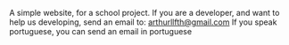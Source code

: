 A simple website, for a school project.
If you are a developer, and want to help us developing, send an email to: arthurllfth@gmail.com
If you speak portuguese, you can send an email in portuguese
